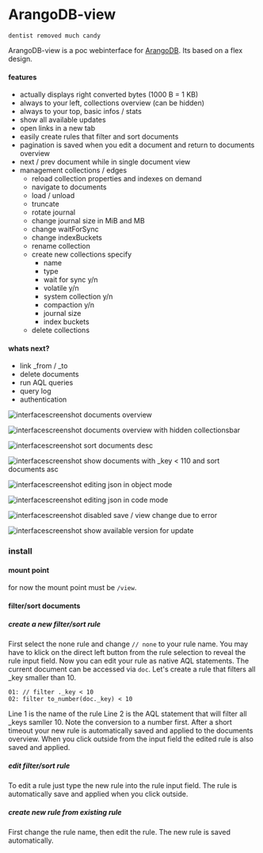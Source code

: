 # ArangoDB-view
`dentist removed much candy`

ArangoDB-view is a poc webinterface for [ArangoDB](http://github.com/arangodb/arangodb). Its based on a flex design.

#### features
* actually displays right converted bytes (1000 B = 1 KB)
* always to your left, collections overview (can be hidden)
* always to your top, basic infos / stats
* show all available updates
* open links in a new tab
* easily create rules that filter and sort documents
* pagination is saved when you edit a document and return to documents overview
* next / prev document while in single document view
* management collections / edges
  * reload collection properties and indexes on demand
  * navigate to documents
  * load / unload
  * truncate
  * rotate journal
  * change journal size in MiB and MB
  * change waitForSync
  * change indexBuckets
  * rename collection
  * create new collections specify
    * name
    * type
    * wait for sync y/n
    * volatile y/n
    * system collection y/n
    * compaction y/n
    * journal size
    * index buckets
  * delete collections

#### whats next?
* link _from / _to
* delete documents
* run AQL queries
* query log
* authentication

![interfacescreenshot](images/screen0.png)
documents overview

![interfacescreenshot](images/screen4.png)
documents overview with hidden collectionsbar

![interfacescreenshot](images/filter1.png)
sort documents desc

![interfacescreenshot](images/filter2.png)
show documents with _key < 110 and sort documents asc

![interfacescreenshot](images/screen1.png)
editing json in object mode

![interfacescreenshot](images/screen2.png)
editing json in code mode

![interfacescreenshot](images/screen3.png)
disabled save / view change due to error

![interfacescreenshot](images/version1.png)
show available version for update


### install
#### mount point
for now the mount point must be `/view`.

#### filter/sort documents
##### create a new filter/sort rule
First select the none rule and change `// none` to your rule name.
You may have to klick on the direct left button from the rule selection to reveal the rule input field.
Now you can edit your rule as native AQL statements. The current document can be accessed via `doc`. Let's create a rule that filters all _key smaller than 10.
```
01: // filter ._key < 10
02: filter to_number(doc._key) < 10
```
Line 1 is the name of the rule
Line 2 is the AQL statement that will filter all _keys samller 10. Note the conversion to a number first.
After a short timeout your new rule is automatically saved and applied to the documents overview. When you click outside from the input field the edited rule is also saved and applied.

##### edit filter/sort rule
To edit a rule just type the new rule into the rule input field. The rule is automatically save and applied when you click outside.

##### create new rule from existing rule
First change the rule name, then edit the rule. The new rule is saved automatically.
